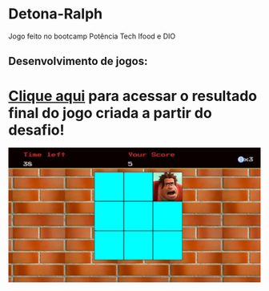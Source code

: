 # Detona-Ralph
Jogo feito no bootcamp Potência Tech Ifood e DIO

## Desenvolvimento de jogos:
# [Clique aqui](https://jogodetonaralph.netlify.app/) para acessar o resultado final do jogo criada a partir do desafio!
![image](preview.jpg)
